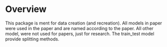 # Overview

This package is ment for data creation (and recreation). All models in paper were used in the paper and are named
according to the paper. All other model, were not used for papers, just for research. The train_test model provide
splitting methods.
